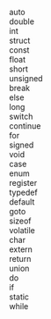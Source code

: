 auto \
double \
int	\
struct \
const	\
float \
short	\
unsigned \
break	\
else \
long \
switch \
continue \
for \
signed \
void \
case \
enum \
register \
typedef \
default	\
goto \
sizeof \
volatile \
char \
extern \
return \
union \
do \
if \
static \
while
